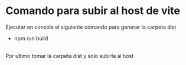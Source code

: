 <h1>Comando para subir al host de vite</h1>

Ejecutar en consola el siguiente comando para generar la carpeta dist
<ul>
  <li>npm run build</li>
</ul>
<br>
Por ultimo tomar la carpeta dist y solo subirla al host
